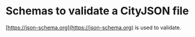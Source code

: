 
# Schemas to validate a CityJSON file

[https://json-schema.org](https://json-schema.org) is used to validate.

